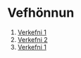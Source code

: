 # Vefhönnun
1. [Verkefni 1](https://jakinn6.github.io/Vefhonnun.github.io/Vefhönnun/verkefni_1.html)
2. [Verkefni 2](https://jakinn6.github.io/Vefhonnun.github.io/Verkefni_2/verkefni_2.html)
3. [Verkefni 1](https://jakinn6.github.io/Vefhonnun.github.io/Vefhönnun_3/verkefni_3.html)
